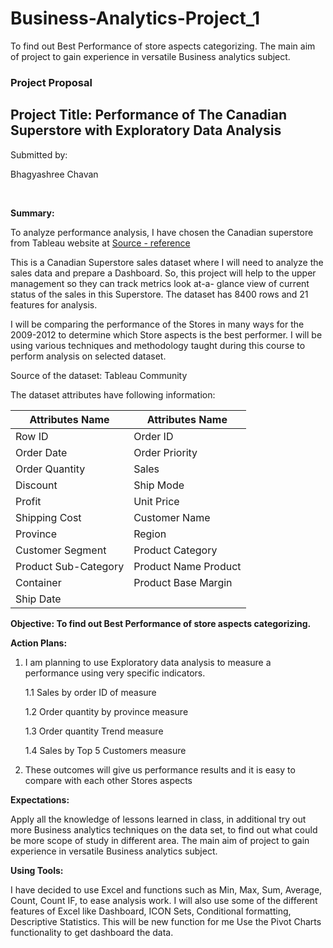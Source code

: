 # Business-Analytics-Project_1


To find out Best Performance of store aspects categorizing. The main aim of project to gain experience in versatile Business analytics subject.







### **Project Proposal**

## **Project Title: Performance of The Canadian Superstore with Exploratory Data Analysis**




Submitted by:

Bhagyashree Chavan
                                               



 

**Summary:**

To analyze performance analysis, I have chosen the Canadian superstore from Tableau website at [Source - reference](https://community.tableau.com/)


This is a Canadian Superstore sales dataset where I will need to analyze the sales data and prepare a Dashboard. So, this project will help to the upper management so they can track metrics look at-a- glance view of current status of the sales in this Superstore.
The dataset has 8400 rows and 21 features for analysis.  

I will be comparing the performance of the Stores in many ways for the 2009-2012 to determine which Store aspects is the best performer.
I will be using various techniques and methodology taught during this course to perform analysis on selected dataset.

Source of the dataset: Tableau Community

The dataset attributes have following information:


Attributes Name | Attributes Name |
----------------|-----------------|
Row ID |	Order ID	| 
Order Date | Order Priority | 
Order Quantity | Sales | 
Discount | Ship Mode |
Profit | Unit Price | 
Shipping Cost | Customer Name |
Province | Region | 
Customer Segment | Product Category | 
Product Sub-Category | Product Name Product | 
Container | Product Base Margin | 
Ship Date |			|


**Objective: To find out Best Performance of store aspects categorizing.**





**Action Plans:**

1.	I am planning to use Exploratory data analysis to measure a performance using very specific indicators. 

	1.1 Sales by order ID of measure 

	1.2 Order quantity by province measure

	1.3 Order quantity Trend measure 

	1.4 Sales by Top 5 Customers measure

2.	These outcomes will give us performance results and it is easy to compare with each other Stores aspects



**Expectations:**

Apply all the knowledge of lessons learned in class, in additional try out more Business analytics techniques on the data set, to find out what could be more scope of study in different area. The main aim of project to gain experience in versatile Business analytics subject.



**Using Tools:**

I have decided to use Excel and functions such as Min, Max, Sum, Average, Count, Count IF, to ease analysis work. I will also use some of the different features of Excel like Dashboard, ICON Sets, Conditional formatting, Descriptive Statistics. This will be new function for me Use the Pivot Charts functionality to get dashboard the data.









































































